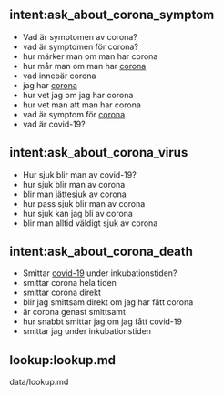 ## intent:ask_about_corona_symptom
- Vad är symptomen av corona?
- vad är symptomen för corona?
- hur märker man om man har corona
- hur mår man om man har [corona](corona)
- vad innebär corona
- jag har [corona](corona)
- hur vet jag om jag har corona
- hur vet man att man har corona
- vad är symptom för [corona](corona)
- vad är covid-19?

## intent:ask_about_corona_virus
- Hur sjuk blir man av covid-19?
- hur sjuk blir man av corona
- blir man jättesjuk av corona
- hur pass sjuk blir man av corona
- hur sjuk kan jag bli av corona
- blir man alltid väldigt sjuk av corona

## intent:ask_about_corona_death
- Smittar [covid-19](corona:corona) under inkubationstiden?
- smittar corona hela tiden
- smittar corona direkt
- blir jag smittsam direkt om jag har fått corona
- är corona genast smittsamt
- hur snabbt smittar jag om jag fått covid-19
- smittar jag under inkubationstiden

## lookup:lookup.md
  data/lookup.md